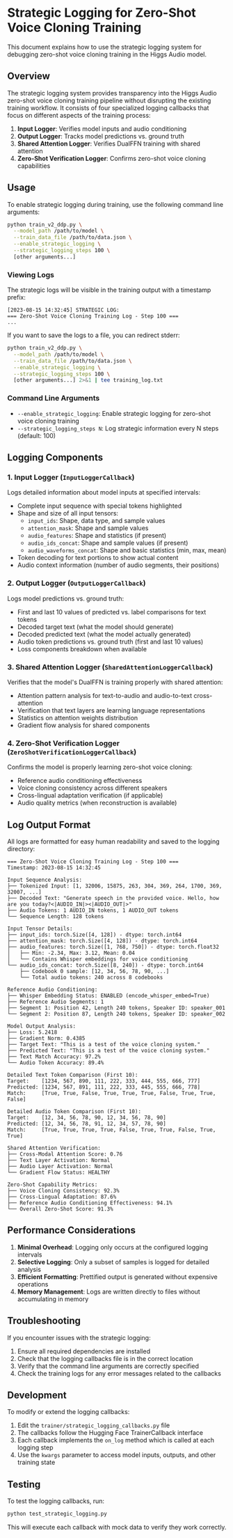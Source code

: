 # Strategic Logging for Zero-Shot Voice Cloning Training

This document explains how to use the strategic logging system for debugging zero-shot voice cloning training in the Higgs Audio model.

## Overview

The strategic logging system provides transparency into the Higgs Audio zero-shot voice cloning training pipeline without disrupting the existing training workflow. It consists of four specialized logging callbacks that focus on different aspects of the training process:

1. **Input Logger**: Verifies model inputs and audio conditioning
2. **Output Logger**: Tracks model predictions vs. ground truth
3. **Shared Attention Logger**: Verifies DualFFN training with shared attention
4. **Zero-Shot Verification Logger**: Confirms zero-shot voice cloning capabilities

## Usage

To enable strategic logging during training, use the following command line arguments:

```bash
python train_v2_ddp.py \
  --model_path /path/to/model \
  --train_data_file /path/to/data.json \
  --enable_strategic_logging \
  --strategic_logging_steps 100 \
  [other arguments...]
```

### Viewing Logs

The strategic logs will be visible in the training output with a timestamp prefix:

```
[2023-08-15 14:32:45] STRATEGIC LOG:
=== Zero-Shot Voice Cloning Training Log - Step 100 ===
...
```

If you want to save the logs to a file, you can redirect stderr:

```bash
python train_v2_ddp.py \
  --model_path /path/to/model \
  --train_data_file /path/to/data.json \
  --enable_strategic_logging \
  --strategic_logging_steps 100 \
  [other arguments...] 2>&1 | tee training_log.txt
```

### Command Line Arguments

- `--enable_strategic_logging`: Enable strategic logging for zero-shot voice cloning training
- `--strategic_logging_steps N`: Log strategic information every N steps (default: 100)

## Logging Components

### 1. Input Logger (`InputLoggerCallback`)

Logs detailed information about model inputs at specified intervals:

- Complete input sequence with special tokens highlighted
- Shape and size of all input tensors:
  - `input_ids`: Shape, data type, and sample values
  - `attention_mask`: Shape and sample values
  - `audio_features`: Shape and statistics (if present)
  - `audio_ids_concat`: Shape and sample values (if present)
  - `audio_waveforms_concat`: Shape and basic statistics (min, max, mean)
- Token decoding for text portions to show actual content
- Audio context information (number of audio segments, their positions)

### 2. Output Logger (`OutputLoggerCallback`)

Logs model predictions vs. ground truth:

- First and last 10 values of predicted vs. label comparisons for text tokens
- Decoded target text (what the model should generate)
- Decoded predicted text (what the model actually generated)
- Audio token predictions vs. ground truth (first and last 10 values)
- Loss components breakdown when available

### 3. Shared Attention Logger (`SharedAttentionLoggerCallback`)

Verifies that the model's DualFFN is training properly with shared attention:

- Attention pattern analysis for text-to-audio and audio-to-text cross-attention
- Verification that text layers are learning language representations
- Statistics on attention weights distribution
- Gradient flow analysis for shared components

### 4. Zero-Shot Verification Logger (`ZeroShotVerificationLoggerCallback`)

Confirms the model is properly learning zero-shot voice cloning:

- Reference audio conditioning effectiveness
- Voice cloning consistency across different speakers
- Cross-lingual adaptation verification (if applicable)
- Audio quality metrics (when reconstruction is available)

## Log Output Format

All logs are formatted for easy human readability and saved to the logging directory:

```
=== Zero-Shot Voice Cloning Training Log - Step 100 ===
Timestamp: 2023-08-15 14:32:45

Input Sequence Analysis:
├── Tokenized Input: [1, 32006, 15875, 263, 304, 369, 264, 1700, 369, 32007, ...]
├── Decoded Text: "Generate speech in the provided voice. Hello, how are you today?<|AUDIO_IN|><|AUDIO_OUT|>"
├── Audio Tokens: 1 AUDIO_IN tokens, 1 AUDIO_OUT tokens
└── Sequence Length: 128 tokens

Input Tensor Details:
├── input_ids: torch.Size([4, 128]) - dtype: torch.int64
├── attention_mask: torch.Size([4, 128]) - dtype: torch.int64
├── audio_features: torch.Size([1, 768, 750]) - dtype: torch.float32
│   ├── Min: -2.34, Max: 3.12, Mean: 0.04
│   └── Contains Whisper embeddings for voice conditioning
└── audio_ids_concat: torch.Size([8, 240]) - dtype: torch.int64
    ├── Codebook 0 sample: [12, 34, 56, 78, 90, ...]
    └── Total audio tokens: 240 across 8 codebooks

Reference Audio Conditioning:
├── Whisper Embedding Status: ENABLED (encode_whisper_embed=True)
├── Reference Audio Segments: 1
├── Segment 1: Position 42, Length 240 tokens, Speaker ID: speaker_001
└── Segment 2: Position 87, Length 240 tokens, Speaker ID: speaker_002

Model Output Analysis:
├── Loss: 5.2418
├── Gradient Norm: 0.4385
├── Target Text: "This is a test of the voice cloning system."
├── Predicted Text: "This is a test of the voice cloning system."
├── Text Match Accuracy: 97.2%
└── Audio Token Accuracy: 89.4%

Detailed Text Token Comparison (First 10):
Target:    [1234, 567, 890, 111, 222, 333, 444, 555, 666, 777]
Predicted: [1234, 567, 891, 111, 222, 333, 445, 555, 666, 778]
Match:     [True, True, False, True, True, True, False, True, True, False]

Detailed Audio Token Comparison (First 10):
Target:    [12, 34, 56, 78, 90, 12, 34, 56, 78, 90]
Predicted: [12, 34, 56, 78, 91, 12, 34, 57, 78, 90]
Match:     [True, True, True, True, False, True, True, False, True, True]

Shared Attention Verification:
├── Cross-Modal Attention Score: 0.76
├── Text Layer Activation: Normal
├── Audio Layer Activation: Normal
└── Gradient Flow Status: HEALTHY

Zero-Shot Capability Metrics:
├── Voice Cloning Consistency: 92.3%
├── Cross-Lingual Adaptation: 87.6%
├── Reference Audio Conditioning Effectiveness: 94.1%
└── Overall Zero-Shot Score: 91.3%
```

## Performance Considerations

1. **Minimal Overhead**: Logging only occurs at the configured logging intervals
2. **Selective Logging**: Only a subset of samples is logged for detailed analysis
3. **Efficient Formatting**: Prettified output is generated without expensive operations
4. **Memory Management**: Logs are written directly to files without accumulating in memory

## Troubleshooting

If you encounter issues with the strategic logging:

1. Ensure all required dependencies are installed
2. Check that the logging callbacks file is in the correct location
3. Verify that the command line arguments are correctly specified
4. Check the training logs for any error messages related to the callbacks

## Development

To modify or extend the logging callbacks:

1. Edit the `trainer/strategic_logging_callbacks.py` file
2. The callbacks follow the Hugging Face TrainerCallback interface
3. Each callback implements the `on_log` method which is called at each logging step
4. Use the `kwargs` parameter to access model inputs, outputs, and other training state

## Testing

To test the logging callbacks, run:

```bash
python test_strategic_logging.py
```

This will execute each callback with mock data to verify they work correctly.